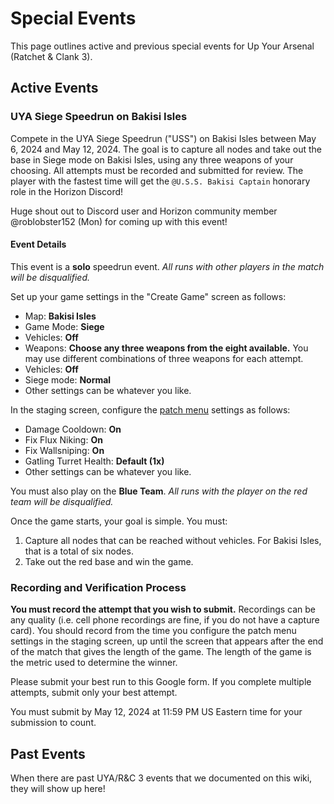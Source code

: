 # Special Events

This page outlines active and previous special events for Up Your Arsenal (Ratchet & Clank 3).

## Active Events
### UYA Siege Speedrun on Bakisi Isles
Compete in the UYA Siege Speedrun ("USS") on Bakisi Isles between May 6, 2024 and May 12, 2024. The goal is to capture all nodes and take out the base in Siege mode on Bakisi Isles, using any three weapons of your choosing. All attempts must be recorded and submitted for review. The player with the fastest time will get the `@U.S.S. Bakisi Captain` honorary role in the Horizon Discord!  

Huge shout out to Discord user and Horizon community member @roblobster152 (Mon) for coming up with this event!  

#### Event Details
This event is a **solo** speedrun event. *All runs with other players in the match will be disqualified.*  

Set up your game settings in the "Create Game" screen as follows:  
- Map: **Bakisi Isles**  
- Game Mode: **Siege**  
- Vehicles: **Off**  
- Weapons: **Choose any three weapons from the eight available.** You may use different combinations of three weapons for each attempt.  
- Vehicles: **Off**  
- Siege mode: **Normal**  
- Other settings can be whatever you like.  

In the staging screen, configure the [patch menu](/main/up-your-arsenal/CMODS.md) settings as follows:  
- Damage Cooldown: **On**  
- Fix Flux Niking: **On**  
- Fix Wallsniping: **On**  
- Gatling Turret Health: **Default (1x)**  
- Other settings can be whatever you like.  

You must also play on the **Blue Team**. *All runs with the player on the red team will be disqualified.*

Once the game starts, your goal is simple. You must:  
1. Capture all nodes that can be reached without vehicles. For Bakisi Isles, that is a total of six nodes.  
2. Take out the red base and win the game.  

### Recording and Verification Process
**You must record the attempt that you wish to submit.** Recordings can be any quality (i.e. cell phone recordings are fine, if you do not have a capture card). You should record from the time you configure the patch menu settings in the staging screen, up until the screen that appears after the end of the match that gives the length of the game. The length of the game is the metric used to determine the winner.  

Please submit your best run to this Google form. If you complete multiple attempts, submit only your best attempt.  

You must submit by May 12, 2024 at 11:59 PM US Eastern time for your submission to count.


## Past Events
When there are past UYA/R&C 3 events that we documented on this wiki, they will show up here!
